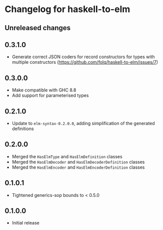# Changelog for haskell-to-elm

## Unreleased changes

## 0.3.1.0

- Generate correct JSON coders for record constructors for types with multiple constructors (https://github.com/folq/haskell-to-elm/issues/7)

## 0.3.0.0

- Make compatible with GHC 8.8
- Add support for parameterised types

## 0.2.1.0

- Update to `elm-syntax-0.2.0.0`, adding simplification of the generated definitions

## 0.2.0.0

- Merged the `HasElmType` and `HasElmDefinition` classes
- Merged the `HasElmDecoder` and `HasElmDecoderDefinition` classes
- Merged the `HasElmEncoder` and `HasElmEncoderDefinition` classes

## 0.1.0.1

- Tightened generics-sop bounds to < 0.5.0

## 0.1.0.0

- Initial release
